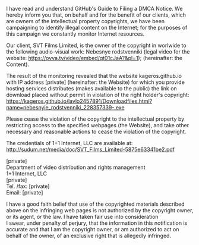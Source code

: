 I have read and understand GitHub's Guide to Filing a DMCA Notice.
We hereby inform you that, on behalf and for the benefit of our clients,
which are owners of the intellectual property copyrights, we have been
campaigning to identify illegal content on the Internet; for the
purposes of this campaign we constantly monitor Internet resources.

Our client, SVT Films Limited, is the owner of the copyright in worlwide
to the following audio-visual work:
Nebesnye rodstvenniki (legal video for the website:
https://ovva.tv/video/embed/qt01cJaA?&pl=1);
(hereinafter: the Content).

The result of the monitoring revealed that the website kageros.github.io
with IP address [private] (hereinafter: the Website) for which you
provide hosting services distributes (makes available to the public) the
link on download placed without permit in violation of the right
holder's copyright:
https://kageros.github.io/lavlo2457891/Downloadfiles.html?name=nebesnyie_rodstvenniki_228357339-.exe

Please cease the violation of the copyright to the intellectual property
by restricting access to the specified webpages (the
Website), and take other necessary and reasonable actions to cease the
violation of the copyright.

The credentials of 1+1 Internet, LLC are available at:
http://sudum.net/media/doc/SVT_Films_Limited-5875e63341be2.pdf

[private]  
Department of video distribution and rights management  
1+1 Internet, LLC  
[private]  
Tel. /fax: [private]  
Email: [private]  

I have a good faith belief that use of the copyrighted materials
described above on the infringing web pages is not authorized by the
copyright owner, or its agent, or the law. I have taken fair use into
consideration  
I swear, under penalty of perjury, that the information in this
notification is accurate and that I am the copyright owner, or am
authorized to act on behalf of the owner, of an exclusive right that is
allegedly infringed.  
